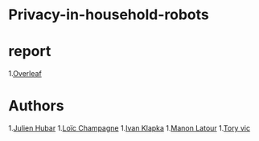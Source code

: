 # Privacy-in-household-robots


# report
1.[Overleaf]()

# Authors
1.[Julien Hubar](https://github.com/julien1941)
1.[Loïc Champagne]()
1.[Ivan Klapka]()
1.[Manon Latour]()
1.[Tory vic]()


